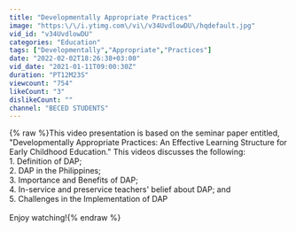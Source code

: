 ```yaml
---
title: "Developmentally Appropriate Practices"
image: "https:\/\/i.ytimg.com\/vi\/v34UvdlowDU\/hqdefault.jpg"
vid_id: "v34UvdlowDU"
categories: "Education"
tags: ["Developmentally","Appropriate","Practices"]
date: "2022-02-02T18:26:38+03:00"
vid_date: "2021-01-11T09:00:30Z"
duration: "PT12M23S"
viewcount: "754"
likeCount: "3"
dislikeCount: ""
channel: "BECED STUDENTS"
---
```

{% raw %}This video presentation is based on the seminar paper entitled, &quot;Developmentally Appropriate Practices: An Effective Learning Structure for Early Childhood Education.&quot; This videos discusses the following:<br />1. Definition of DAP;<br />2. DAP in the Philippines;<br />3. Importance and Benefits of DAP;<br />4. In-service and preservice teachers' belief about DAP; and<br />5. Challenges in the Implementation of DAP<br /><br />Enjoy watching!{% endraw %}
